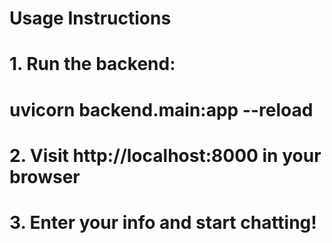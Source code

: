 # Usage Instructions
# 1. Run the backend:
#    uvicorn backend.main:app --reload
# 2. Visit http://localhost:8000 in your browser
# 3. Enter your info and start chatting!